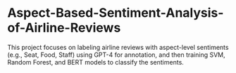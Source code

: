 # Aspect-Based-Sentiment-Analysis-of-Airline-Reviews
This project focuses on labeling airline reviews with aspect-level sentiments (e.g., Seat, Food, Staff) using GPT-4 for annotation, and then training SVM, Random Forest, and BERT models to classify the sentiments.
